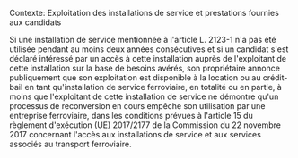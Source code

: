 Contexte: Exploitation des installations de service et prestations fournies aux candidats

Si une installation de service mentionnée à l'article L. 2123-1 n'a pas été utilisée pendant au moins deux années consécutives et si un candidat s'est déclaré intéressé par un accès à cette installation auprès de l'exploitant de cette installation sur la base de besoins avérés, son propriétaire annonce publiquement que son exploitation est disponible à la location ou au crédit-bail en tant qu'installation de service ferroviaire, en totalité ou en partie, à moins que l'exploitant de cette installation de service ne démontre qu'un processus de reconversion en cours empêche son utilisation par une entreprise ferroviaire, dans les conditions prévues à l'article 15 du règlement d'exécution (UE) 2017/2177 de la Commission du 22 novembre 2017 concernant l'accès aux installations de service et aux services associés au transport ferroviaire.
